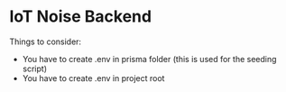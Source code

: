 # IoT Noise Backend

Things to consider:

-   You have to create .env in prisma folder (this is used for the seeding script)
-   You have to create .env in project root
